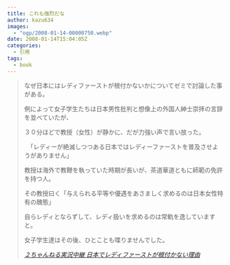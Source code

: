 ```yaml
---
title: これも強烈だな
author: kazu634
images:
  - "ogp/2008-01-14-00000750.webp"
date: 2008-01-14T15:04:05Z
categories:
  - 引用
tags:
  - book
---
```

<div class="section">
<blockquote title="２ちゃんねる実況中継 日本でレディファーストが根付かない理由" cite="http://res2ch.blog76.fc2.com/blog-entry-2676.html">
<p>
      なぜ日本にはレディファーストが根付かないかについてゼミで討論した事がある。
</p>

<p>
      例によって女子学生たちは日本男性批判と想像上の外国人紳士崇拝の言辞を並べていたが、
</p>

<p>
      ３０分ほどで教授（女性）が静かに、だが力強い声で言い放った。
</p>

<p>
      　「レディーが絶滅しつつある日本ではレディーファーストを普及させようがありません」
</p>

<p>
      教授は海外で教鞭を執っていた時期が長いが、茶道華道ともに師範の免許を持つ人。
</p>

<p>
      その教授曰く「与えられる平等や優遇をあさましく求めるのは日本女性特有の醜態」
</p>

<p>
      自らレディとならずして、レディ扱いを求めるのは常軌を逸していますと。
</p>

<p>
      女子学生達はその後、ひとことも喋りませんでした。
</p>

<p>
<cite><a href="http://res2ch.blog76.fc2.com/blog-entry-2676.html" onclick="__gaTracker('send', 'event', 'outbound-article', 'http://res2ch.blog76.fc2.com/blog-entry-2676.html', '２ちゃんねる実況中継 日本でレディファーストが根付かない理由');" target="_blank">２ちゃんねる実況中継 日本でレディファーストが根付かない理由</a></cite>
</p>
</blockquote>
</div>
